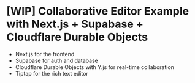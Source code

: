 # [WIP] Collaborative Editor Example with Next.js + Supabase + Cloudflare Durable Objects

- Next.js for the frontend
- Supabase for auth and database
- Cloudflare Durable Objects with Y.js for real-time collaboration
- Tiptap for the rich text editor
